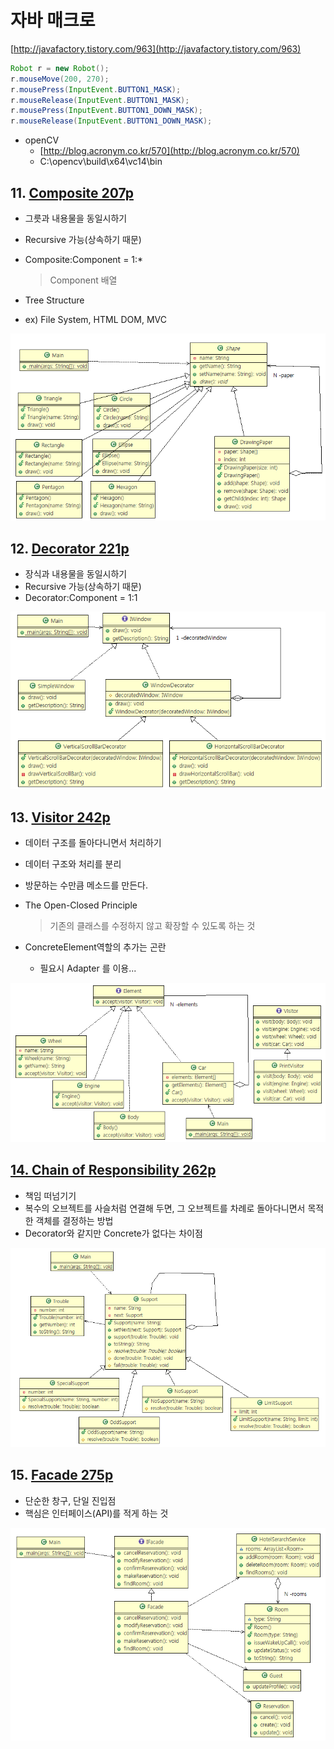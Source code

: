 # 자바 매크로
[http://javafactory.tistory.com/963](http://javafactory.tistory.com/963)
```java
Robot r = new Robot();
r.mouseMove(200, 270);
r.mousePress(InputEvent.BUTTON1_MASK);
r.mouseRelease(InputEvent.BUTTON1_MASK);
r.mousePress(InputEvent.BUTTON1_DOWN_MASK);
r.mouseRelease(InputEvent.BUTTON1_DOWN_MASK);
```

- openCV
    - [http://blog.acronym.co.kr/570](http://blog.acronym.co.kr/570)
    - C:\opencv\build\x64\vc14\bin


## 11. [Composite 207p](../st_Composite2)
- 그릇과 내용물을 동일시하기
- Recursive 가능(상속하기 때문)
- Composite:Component = 1:*
    > Component 배열

- Tree Structure
- ex) File System, HTML DOM, MVC

![Composite](../st_Composite2/img.PNG)

## 12. [Decorator 221p](../st_Decorator2)
- 장식과 내용물을 동일시하기
- Recursive 가능(상속하기 때문)
- Decorator:Component = 1:1

![Decorator](../st_Decorator2/img.PNG)

## 13. [Visitor 242p](../be_Visitor2)
- 데이터 구조를 돌아다니면서 처리하기
- 데이터 구조와 처리를 분리
- 방문하는 수만큼 메소드를 만든다.
- The Open-Closed Principle
    > 기존의 클래스를 수정하지 않고 확장할 수 있도록 하는 것

- ConcreteElement역할의 추가는 곤란
    - 필요시 Adapter 를 이용...

![Visitor](../be_Visitor2/img.PNG)

## [14. Chain of Responsibility 262p](../be_ChainOfResponsibility2)
- 책임 떠넘기기
- 복수의 오브젝트를 사슬처럼 연결해 두면, 그 오브젝트를 차례로 돌아다니면서 목적한 객체를 결정하는 방법
- Decorator와 같지만 Concrete가 없다는 차이점

![CoR](../be_ChainOfResponsibility2/img.PNG)

## 15. [Facade 275p](../st_Facade2)
- 단순한 창구, 단일 진입점
- 핵심은 인터페이스(API)를 적게 하는 것

![Facade](../st_Facade2/img.PNG)